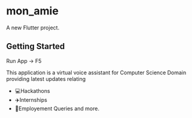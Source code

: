 # mon_amie

A new Flutter project.

## Getting Started

Run App -> F5

This application is a virtual voice assistant for Computer Science Domain providing latest updates relating 
- 💻Hackathons 
- ✈️Internships 
- 💼Employement Queries and more.


